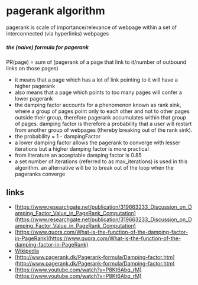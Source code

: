 # pagerank algorithm
pagerank is scale of importance/relevance of webpage within a set of interconnected (via hyperlinks) webpages

##### the (naive) formula for pagerank
PR(page) = sum of (pagerank of a page that link to it/number of outbound links on those pages)

- it means that a page which has a lot of link pointing to it will have a higher pagerank
- also means that a page which points to too many pages will confer a lower pagerank
- the damping factor accounts for a phenomenon known as rank sink, where a group of pages point only to each other and not to other pages outside their group, therefore pagerank accumulates within that group of pages. damping factor is therefore a probability that a user will restart from another group of webpages (thereby breaking out of the rank sink). 
- the probability  = 1 - dampingFactor
- a lower damping factor allows the pagerank to converge with lesser iterations but a higher damping factor is more practical
- from literature an acceptable damping factor is 0.85
- a set number of iterations (referred to as max_iterations) is used in this algorithm. an alternative will be to break out of the loop when the pageranks converge

## links
- [https://www.researchgate.net/publication/319663233_Discussion_on_Damping_Factor_Value_in_PageRank_Computation](https://www.researchgate.net/publication/319663233_Discussion_on_Damping_Factor_Value_in_PageRank_Computation)
- [https://www.quora.com/What-is-the-function-of-the-damping-factor-in-PageRank](https://www.quora.com/What-is-the-function-of-the-damping-factor-in-PageRank)
- [Wikipedia](https://en.wikipedia.org/wiki/PageRank#:~:text=from%20page%20v.-,Damping%20factor,random%20page%20is%201%20%2D%20d.)
- [http://www.pagerank.dk/Pagerank-formula/Damping-factor.htm](http://www.pagerank.dk/Pagerank-formula/Damping-factor.htm)
- [https://www.youtube.com/watch?v=P8Kt6Abq_rM](https://www.youtube.com/watch?v=P8Kt6Abq_rM)